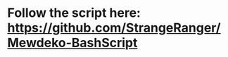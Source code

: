 ﻿---
uid: Selfhost-Linux
---

# Follow the script here: https://github.com/StrangeRanger/Mewdeko-BashScript